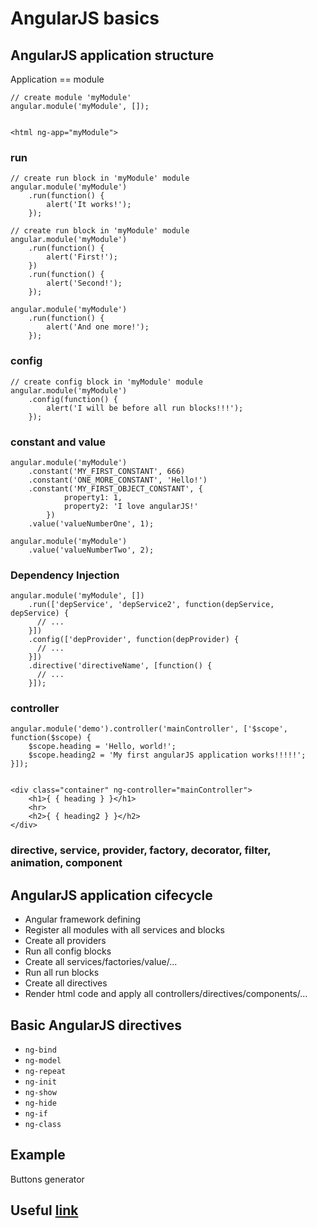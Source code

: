 # AngularJS basics

## AngularJS application structure

Application == module

```
// create module 'myModule'
angular.module('myModule', []);


<html ng-app="myModule">
```

### run

```
// create run block in 'myModule' module
angular.module('myModule')
    .run(function() {
        alert('It works!');     
    });

```

```
// create run block in 'myModule' module
angular.module('myModule')
    .run(function() {
        alert('First!');     
    })
    .run(function() {
        alert('Second!');     
    });

angular.module('myModule')
    .run(function() {
        alert('And one more!');     
    });
```

### config

```
// create config block in 'myModule' module
angular.module('myModule')
    .config(function() {
        alert('I will be before all run blocks!!!');     
    });

```

### constant and value

```
angular.module('myModule')
    .constant('MY_FIRST_CONSTANT', 666)
    .constant('ONE_MORE_CONSTANT', 'Hello!')
    .constant('MY_FIRST_OBJECT_CONSTANT', {
            property1: 1,
            property2: 'I love angularJS!'
        })
    .value('valueNumberOne', 1);

angular.module('myModule')
    .value('valueNumberTwo', 2);    
```

### Dependency Injection

```
angular.module('myModule', [])
    .run(['depService', 'depService2', function(depService, depService) {
      // ...
    }])
    .config(['depProvider', function(depProvider) {
      // ...
    }])
    .directive('directiveName', [function() {
      // ...
    }]);
```

### controller

```
angular.module('demo').controller('mainController', ['$scope', function($scope) {
    $scope.heading = 'Hello, world!';
    $scope.heading2 = 'My first angularJS application works!!!!!';
}]);


<div class="container" ng-controller="mainController">
    <h1>{ { heading } }</h1>
    <hr>
    <h2>{ { heading2 } }</h2>
</div>
```

### directive, service, provider, factory, decorator, filter, animation, component

## AngularJS application cifecycle

 * Angular framework defining
 * Register all modules with all services and blocks
 * Create all providers
 * Run all config blocks
 * Create all services/factories/value/...
 * Run all run blocks
 * Create all directives
 * Render html code and apply all controllers/directives/components/...
 
## Basic AngularJS directives

 * `ng-bind`
 * `ng-model`
 * `ng-repeat`
 * `ng-init`
 * `ng-show`
 * `ng-hide`
 * `ng-if`
 * `ng-class`

## Example 

 Buttons generator

## Useful [link](https://habrahabr.ru/post/190342/)
